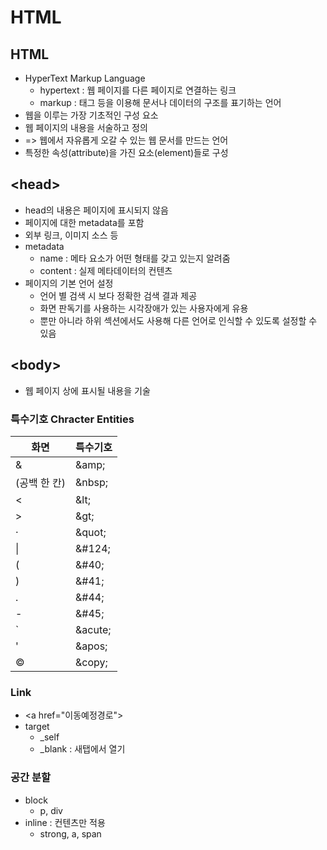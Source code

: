 # HTML

## HTML
- HyperText Markup Language
    - hypertext : 웹 페이지를 다른 페이지로 연결하는 링크
    - markup : 태그 등을 이용해 문서나 데이터의 구조를 표기하는 언어
- 웹을 이루는 가장 기초적인 구성 요소
- 웹 페이지의 내용을 서술하고 정의
- => 웹에서 자유롭게 오갈 수 있는 웹 문서를 만드는 언어
- 특정한 속성(attribute)을 가진 요소(element)들로 구성 

## \<head>
- head의 내용은 페이지에 표시되지 않음
- 페이지에 대한 metadata를 포함
- 외부 링크, 이미지 소스 등 
- metadata
    - name : 메타 요소가 어떤 형태를 갖고 있는지 알려줌
    - content : 실제 메타데이터의 컨텐츠
- 페이지의 기본 언어 설정 
    - 언어 별 검색 시 보다 정확한 검색 결과 제공
    - 화면 판독기를 사용하는 시각장애가 있는 사용자에게 유용
    - <head> 뿐만 아니라 하위 섹션에서도 사용해 다른 언어로 인식할 수 있도록 설정할 수 있음

## \<body>
- 웹 페이지 상에 표시될 내용을 기술

### 특수기호 Chracter Entities

화면|특수기호
---|---
&|\&amp;
(공백 한 칸)|\&nbsp;
<|\&lt;
\>|\&gt;
·|\&quot;
\||\&#124;
(|\&#40;
)|\&#41;
.|\&#44;
-|\&#45;
`|\&acute;
'|\&apos;
©|\&copy;

### Link
- \<a href="이동예정경로">
- target 
    - _self 
    - _blank : 새탭에서 열기

### 공간 분할
- block 
    - p, div
- inline : 컨텐츠만 적용
    - strong, a, span

    
